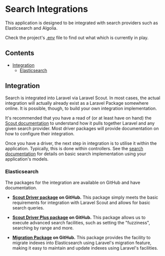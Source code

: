 # Search Integrations
This application is designed to be integrated with search providers such as Elasticsearch and Algolia.

Check the project's [.env](.env) file to find out what which is currently in play.

## Contents
* [Integration](#integration)
  * [Elasticsearch](#elasticsearch)

## Integration
Search is integrated into Laravel via Laravel Scout. In most cases, the actual integration will actually already exist as a Laravel Package somewhere online. It is possible, though, to build your own integration implementation.

It's recommended that you have a read of (or at least have on hand) the [Scout documentation](https://laravel.com/docs/8.x/scout) to understand how it pulls together Laravel and any given search provider. Most driver packages will provide documentation on how to configure their integration.

Once you have a driver, the next step in integration is to utilise it within the application. Typically, this is done within controllers. See the [search documentation](https://laravel.com/docs/8.x/scout) for details on basic search implementation using your application's models.

### Elasticsearch
The packages for the integration are available on GitHub and have documentation.

* __[Scout Driver package](https://github.com/babenkoivan/elastic-scout-driver#contents) on GitHub.__ This package simply meets the basic requirements for integration with Laravel Scout and allows for basic search queries.


* __[Scout Driver Plus package](https://github.com/babenkoivan/elastic-scout-driver-plus#contents) on GitHub.__ This package allows us to execute advanced search facilities, such as setting the "fuzziness", searching by range and more.


* __[Migration Package](https://github.com/babenkoivan/elastic-migrations#elastic-migrations) on GitHub.__ This package provides the facility to migrate indexes into Elasticsearch using Laravel's migration feature, making it easy to maintain and update indexes using Laravel's facilities.
